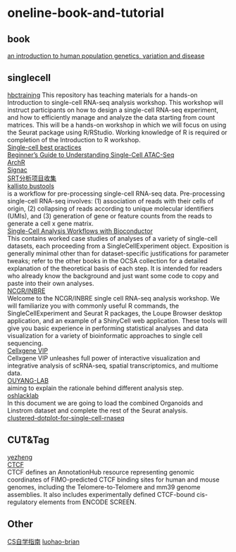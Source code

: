 # oneline-book-and-tutorial  
## book
[an introduction to human population genetics, variation and disease](https://web.stanford.edu/group/pritchardlab/HGbook.html)  

## singlecell
[hbctraining](https://github.com/hbctraining/scRNA-seq_online/tree/master/lessons) 
This repository has teaching materials for a hands-on Introduction to single-cell RNA-seq analysis workshop. This workshop will instruct participants on how to design a single-cell RNA-seq experiment, and how to efficiently manage and analyze the data starting from count matrices. This will be a hands-on workshop in which we will focus on using the Seurat package using R/RStudio. Working knowledge of R is required or completion of the Introduction to R workshop.  
[Single-cell best practices](https://www.sc-best-practices.org/introduction/prior_art.html)  
[Beginner’s Guide to Understanding Single-Cell ATAC-Seq](https://www.activemotif.com/blog-single-cell-atac-seq)  
[ArchR](https://www.archrproject.com/bookdown/getting-started-with-archr.html)  
[Signac](https://stuartlab.org/signac/)  
[SRT分析项目收集](https://docs.qq.com/doc/DVlJ6eEF1UEdDWlB2?groupUin=AJV9j8eDByKEseRLgXrvkA%253D%253D&ADUIN=441336361&ADSESSION=1686402498&ADTAG=CLIENT.QQ.5681_.0&ADPUBNO=27272&jumpuin=441336361)  
[kallisto bustools](https://www.kallistobus.tools/)  
is a workflow for pre-processing single-cell RNA-seq data. Pre-processing single-cell RNA-seq involves: (1) association of reads with their cells of origin, (2) collapsing of reads according to unique molecular identifiers (UMIs), and (3) generation of gene or feature counts from the reads to generate a cell x gene matrix.   
[Single-Cell Analysis Workflows with Bioconductor](https://bioconductor.org/books/3.17/OSCA.workflows/)  
This contains worked case studies of analyses of a variety of single-cell datasets, each proceeding from a SingleCellExperiment object. Exposition is generally minimal other than for dataset-specific justifications for parameter tweaks; refer to the other books in the OCSA collection for a detailed explanation of the theoretical basis of each step. It is intended for readers who already know the background and just want some code to copy and paste into their own analyses.  
[NCGR/INBRE](http://gateway.training.ncgr.org/single-cell-workshop/index.html#acknowledgments)  
Welcome to the NCGR/INBRE single cell RNA-seq analysis workshop. We will familiarize you with commonly useful R commands, the SingleCellExperiment and Seurat R packages, the Loupe Browser desktop application, and an example of a ShinyCell web application. These tools will give you basic experience in performing statistical analyses and data visualization for a variety of bioinformatic approaches to single cell sequencing.  
[Cellxgene VIP](https://interactivereport.github.io/cellxgene_VIP/tutorial/docs/index.html)  
Cellxgene VIP unleashes full power of interactive visualization and integrative analysis of scRNA-seq, spatial transcriptomics, and multiome data.  
[OUYANG-LAB](https://ouyanglab.com/singlecell/)  
aiming to explain the rationale behind different analysis step.    
[oshlacklab](http://oshlacklab.com/combes-organoid-paper/07_Combined_Clustering.html#introduction)  
In this document we are going to load the combined Organoids and Linstrom dataset and complete the rest of the Seurat analysis.  
[clustered-dotplot-for-single-cell-rnaseq](https://divingintogeneticsandgenomics.com/post/clustered-dotplot-for-single-cell-rnaseq/)  

## CUT&Tag
[yezheng](https://yezhengstat.github.io/)  
[CTCF](https://dozmorovlab.github.io/CTCF/)  
CTCF defines an AnnotationHub resource representing genomic coordinates of FIMO-predicted CTCF binding sites for human and mouse genomes, including the Telomere-to-Telomere and mm39 genome assemblies. It also includes experimentally defined CTCF-bound cis-regulatory elements from ENCODE SCREEN.  

## Other
[CS自学指南](https://csdiy.wiki/)
[luohao-brian](https://luohao-brian.gitbooks.io/gene_sequencing_book/content/di-1-8282-ce-xu-ji-zhu.html)
